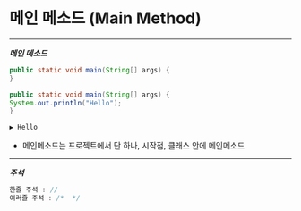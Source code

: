 # 메인 메소드 (Main Method)

***

***메인 메소드***

```java
public static void main(String[] args) {
}
```
```java
public static void main(String[] args) {
System.out.println("Hello");
}

▶️ Hello
```
- 메인메소드는 프로젝트에서 단 하나, 시작점, 클래스 안에 메인메소드

***

***주석***

```java
한줄 주석 : //
여러줄 주석 : /*  */
```
